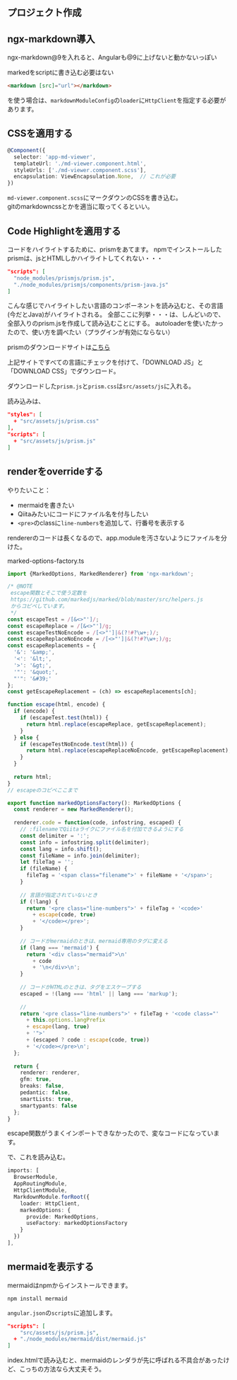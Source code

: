 ## プロジェクト作成

## ngx-markdown導入

ngx-markdown@9を入れると、Angularも@9に上げないと動かないっぽい

markedをscriptに書き込む必要はない

```html
<markdown [src]="url"></markdown>
```

を使う場合は、`markdownModuleConfig`の`loader`に`HttpClient`を指定する必要があります。



## CSSを適用する

```typescript
@Component({
  selector: 'app-md-viewer',
  templateUrl: './md-viewer.component.html',
  styleUrls: ['./md-viewer.component.scss'],
  encapsulation: ViewEncapsulation.None,  // これが必要
})
```

`md-viewer.component.scss`にマークダウンのCSSを書き込む。  
gitのmarkdowncssとかを適当に取ってくるといい。

## Code Highlightを適用する

コードをハイライトするために、prismをあてます。
npmでインストールしたprismは、jsとHTMLしかハイライトしてくれない・・・

```json
"scripts": [
  "node_modules/prismjs/prism.js",
  "./node_modules/prismjs/components/prism-java.js"
]
```

こんな感じでハイライトしたい言語のコンポーネントを読み込むと、その言語(今だとJava)がハイライトされる。
全部ここに列挙・・・は、しんどいので、全部入りのprism.jsを作成して読み込むことにする。
autoloaderを使いたかったので、使い方を調べたい（プラグインが有効にならない）

prismのダウンロードサイトは[こちら](https://prismjs.com/)

上記サイトですべての言語にチェックを付けて、「DOWNLOAD JS」と「DOWNLOAD CSS」でダウンロード。

ダウンロードした`prism.js`と`prism.css`は`src/assets/js`に入れる。

読み込みは、

```json
"styles": [
  + "src/assets/js/prism.css"
],
"scripts": [
  + "src/assets/js/prism.js"
]
```

## renderをoverrideする

やりたいこと：
* mermaidを書きたい
* Qiitaみたいにコードにファイル名を付与したい
* `<pre>`のclassに`line-numbers`を追加して、行番号を表示する

rendererのコードは長くなるので、app.moduleを汚さないようにファイルを分けた。

marked-options-factory.ts

```typescript
import {MarkedOptions, MarkedRenderer} from 'ngx-markdown';

/* @NOTE
 escape関数とそこで使う定数を
 https://github.com/markedjs/marked/blob/master/src/helpers.js
 からコピペしています。
 */
const escapeTest = /[&<>"']/;
const escapeReplace = /[&<>"']/g;
const escapeTestNoEncode = /[<>"']|&(?!#?\w+;)/;
const escapeReplaceNoEncode = /[<>"']|&(?!#?\w+;)/g;
const escapeReplacements = {
  '&': '&amp;',
  '<': '&lt;',
  '>': '&gt;',
  '"': '&quot;',
  "'": '&#39;'
};
const getEscapeReplacement = (ch) => escapeReplacements[ch];

function escape(html, encode) {
  if (encode) {
    if (escapeTest.test(html)) {
      return html.replace(escapeReplace, getEscapeReplacement);
    }
  } else {
    if (escapeTestNoEncode.test(html)) {
      return html.replace(escapeReplaceNoEncode, getEscapeReplacement);
    }
  }
  
  return html;
}
// escapeのコピペここまで

export function markedOptionsFactory(): MarkedOptions {
  const renderer = new MarkedRenderer();
  
  renderer.code = function(code, infostring, escaped) {
    // :filenameでQiitaライクにファイル名を付加できるようにする
    const delimiter = ':';
    const info = infostring.split(delimiter);
    const lang = info.shift();
    const fileName = info.join(delimiter);
    let fileTag = '';
    if (fileName) {
      fileTag = '<span class="filename">' + fileName + '</span>';
    }
    
    // 言語が指定されていないとき
    if (!lang) {
      return '<pre class="line-numbers">' + fileTag + '<code>'
        + escape(code, true)
        + '</code></pre>';
    }
    
    // コードがmermaidのときは、mermaid専用のタグに変える
    if (lang === 'mermaid') {
      return '<div class="mermaid">\n'
        + code
        + '\n</div>\n';
    }
    
    // コードがHTMLのときは、タグをエスケープする
    escaped = !(lang === 'html' || lang === 'markup');
    
    //
    return '<pre class="line-numbers">' + fileTag + '<code class="'
      + this.options.langPrefix
      + escape(lang, true)
      + '">'
      + (escaped ? code : escape(code, true))
      + '</code></pre>\n';
  };
  
  return {
    renderer: renderer,
    gfm: true,
    breaks: false,
    pedantic: false,
    smartLists: true,
    smartypants: false
  };
}
```

escape関数がうまくインポートできなかったので、変なコードになっています。

で、これを読み込む。

```typescript
imports: [
  BrowserModule,
  AppRoutingModule,
  HttpClientModule,
  MarkdownModule.forRoot({
    loader: HttpClient,
    markedOptions: {
      provide: MarkedOptions,
      useFactory: markedOptionsFactory
    }
  })
],
```

## mermaidを表示する

mermaidはnpmからインストールできます。

```
npm install mermaid
```

`angular.json`の`scripts`に追加します。

```json
"scripts": [
    "src/assets/js/prism.js",
  + "./node_modules/mermaid/dist/mermaid.js"
]
```

index.htmlで読み込むと、mermaidのレンダラが先に呼ばれる不具合があったけど、こっちの方法なら大丈夫そう。
